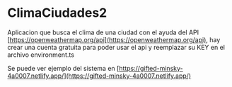 # ClimaCiudades2

Aplicacion que busca el clima de una ciudad con el ayuda del API [https://openweathermap.org/api](https://openweathermap.org/api), hay crear una cuenta gratuita para poder usar el api y reemplazar su KEY en el archivo environment.ts

Se puede ver ejemplo del sistema en [https://gifted-minsky-4a0007.netlify.app/](https://gifted-minsky-4a0007.netlify.app/)